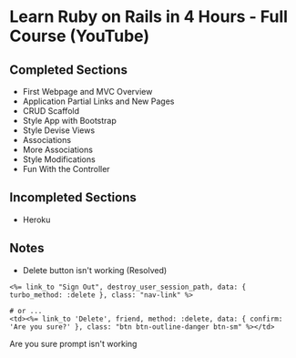 # Learn Ruby on Rails in 4 Hours - Full Course (YouTube)

## Completed Sections
- First Webpage and MVC Overview
- Application Partial Links and New Pages
- CRUD Scaffold
- Style App with Bootstrap
- Style Devise Views
- Associations
- More Associations
- Style Modifications
- Fun With the Controller

## Incompleted Sections
- Heroku

## Notes
- Delete button isn't working (Resolved)
```erb
<%= link_to "Sign Out", destroy_user_session_path, data: { turbo_method: :delete }, class: "nav-link" %>

# or ...
<td><%= link_to 'Delete', friend, method: :delete, data: { confirm: 'Are you sure?' }, class: "btn btn-outline-danger btn-sm" %></td>

```

Are you sure prompt isn't working